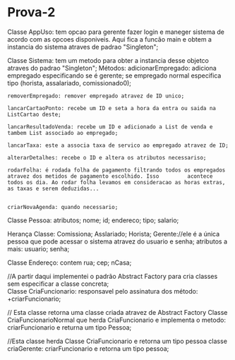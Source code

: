 # Prova-2

Classe AppUso:
  tem opcao para gerente fazer login e maneger sistema de acordo com as opcoes disponiveis.
  Aqui fica a funcão main e obtem a instancia do sistema atraves de padrao "Singleton";
  
  
Classe Sistema:
tem um metodo para obter a instancia desse objetco atraves do padrao "Singleton";
  Métodos:
    adicionarEmpregado: adiciona empregado especificando se é gerente;
                        se empregado normal especifica tipo (horista, assalariado, comissionado0);
                        
    removerEmpregado: remover empregado atravez de ID unico;
    
    lancarCartaoPonto: recebe um ID e seta a hora da entra ou saida na ListCartao deste;
    
    lancarResultadoVenda: recebe um ID e adicionado a List de venda e tambem List associado ao empregado;
    
    lancarTaxa: este a associa taxa de servico ao empregado atravez de ID;
    
    alterarDetalhes: recebe o ID e altera os atributos necessariso;
    
    rodarFolha: é rodada folha de pagamento filtrando todos os empregados atravez dos metidos de pagamento escolhido. Isso         acontece todos os dia. Ao rodar folha levamos em consideracao as horas extras, as taxas e serem deduzidas...
    
    
    criarNovaAgenda: quando necessario;
   
   
Classe Pessoa:
    atributos;
    nome;
    id;
    endereco;
    tipo;
    salario;
    
Herança Classe:
      Comissiona;
      Asslariado;
      Horista;
      Gerente://ele é a única pessoa que pode acessar o sistema atravez do usuario e senha;
        atributos a mais:
          usuario;
          senha;
                    
Classe Endereço:
    contem rua;
           cep;
           nCasa;
           
//A partir daqui implementei o padrão Abstract Factory para cria classes sem especificar a classe concreta;          
Classe CriaFuncionario:
    responsavel pelo assinatura dos método:
      +criarFuncionario;
     
   // Esta classe retorna uma classe criada atravez de Abstract Factory
    Classe CriaFuncionarioNormal que herda CriaFuncionario e implementa o metodo:
      criarFuncionario e returna um tipo Pessoa;
    
   //Esta classe herda Classe CriaFuncionario e retorna um tipo pessoa
   classe criaGerente:
      criarFuncionario e retorna um tipo pessoa;
      
